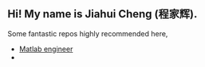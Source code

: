 ## Hi! My name is Jiahui Cheng (程家辉).

Some fantastic repos highly recommended here,
 - [Matlab engineer](https://undocumentedmatlab.com/)
 - 
<!--
**jcheng328/jcheng328** is a ✨ _special_ ✨ repository because its `README.md` (this file) appears on your GitHub profile.

Here are some ideas to get you started:

- 🔭 I’m currently working on ...
- 🌱 I’m currently learning ...
- 👯 I’m looking to collaborate on ...
- 🤔 I’m looking for help with ...
- 💬 Ask me about ...
- 📫 How to reach me: ...
- 😄 Pronouns: ...
- ⚡ Fun fact: ...
-->
